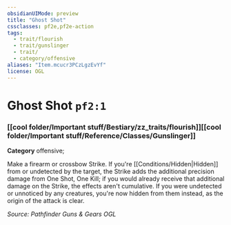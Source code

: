 ```yaml
---
obsidianUIMode: preview
title: "Ghost Shot"
cssclasses: pf2e,pf2e-action
tags:
  - trait/flourish
  - trait/gunslinger
  - trait/
  - category/offensive
aliases: "Item.mcucr3PCzLgzEvYf"
license: OGL
---
```

# Ghost Shot `pf2:1`

### [[cool folder/Important stuff/Bestiary/zz_traits/flourish]][[cool folder/Important stuff/Reference/Classes/Gunslinger]]

**Category** offensive; 




Make a firearm or crossbow Strike. If you're [[Conditions/Hidden|Hidden]] from or undetected by the target, the Strike adds the additional precision damage from One Shot, One Kill; if you would already receive that additional damage on the Strike, the effects aren't cumulative. If you were undetected or unnoticed by any creatures, you're now hidden from them instead, as the origin of the attack is clear.

*Source: Pathfinder Guns & Gears*
*OGL*